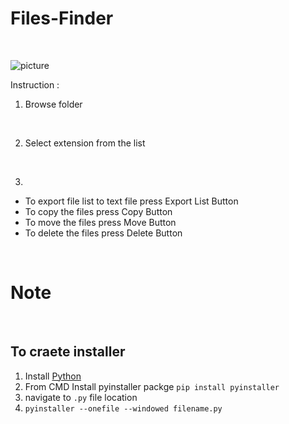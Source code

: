 # Files-Finder
<br>

![picture](https://i.imgur.com/eJM0Fn6.png)

Instruction : 
<br>

1. Browse folder 
<br>

2. Select extension from the list
<br>

3. 
- To export file list to text file press Export List Button
- To copy the files press Copy Button
- To move the files press Move Button
- To delete the files press Delete Button

<br>

# Note
<br>

## To craete installer
1. Install [Python](https://www.python.org/ftp/python/3.8.5/python-3.8.5.exe) 
2. From CMD Install pyinstaller packge `pip install pyinstaller`
3. navigate to `.py` file location 
4. `pyinstaller --onefile --windowed filename.py`
